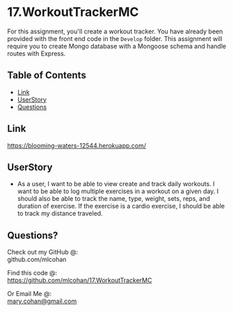 # 17.WorkoutTrackerMC
For this assignment, you'll create a workout tracker. You have already been provided with the front end code in the `Develop` folder. This assignment will require you to create Mongo database with a Mongoose schema and handle routes with Express.


## Table of Contents
* [Link](#link)
* [UserStory](#userStory)
* [Questions](#questions)


## Link

https://blooming-waters-12544.herokuapp.com/

## UserStory 

* As a user, I want to be able to view create and track daily workouts. I want to be able to log multiple exercises in a workout on a given day. I should also be able to track the name, type, weight, sets, reps, and duration of exercise. If the exercise is a cardio exercise, I should be able to track my distance traveled.


## Questions?
   
Check out my GitHub @: <br>
github.com/mlcohan

Find this code @:<br>
https://github.com/mlcohan/17.WorkoutTrackerMC


Or Email Me @: <br>
mary.cohan@gmail.com

